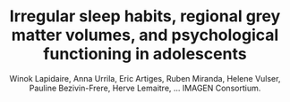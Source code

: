 ---
author: Winok Lapidaire, Anna Urrila, Eric Artiges, Ruben Miranda, Helene Vulser, Pauline Bezivin-Frere, Herve Lemaitre, ... IMAGEN Consortium.
title: Irregular sleep habits, regional grey matter volumes, and psychological functioning in adolescents
journal: Plos One
year: 2021
type: article
doi: 10.1371/journal.pone.0243720
volume: 16
number: 2
---